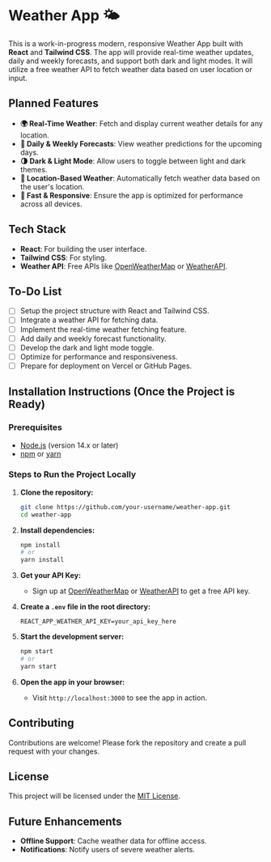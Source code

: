 # **Weather App 🌤️**

This is a work-in-progress modern, responsive Weather App built with **React** and **Tailwind CSS**. The app will provide real-time weather updates, daily and weekly forecasts, and support both dark and light modes. It will utilize a free weather API to fetch weather data based on user location or input.

## **Planned Features**

- **🌍 Real-Time Weather**: Fetch and display current weather details for any location.
- **📅 Daily & Weekly Forecasts**: View weather predictions for the upcoming days.
- **🌗 Dark & Light Mode**: Allow users to toggle between light and dark themes.
- **📍 Location-Based Weather**: Automatically fetch weather data based on the user's location.
- **🚀 Fast & Responsive**: Ensure the app is optimized for performance across all devices.

## **Tech Stack**

- **React**: For building the user interface.
- **Tailwind CSS**: For styling.
- **Weather API**: Free APIs like [OpenWeatherMap](https://openweathermap.org/) or [WeatherAPI](https://www.weatherapi.com/).

## **To-Do List**

- [ ] Setup the project structure with React and Tailwind CSS.
- [ ] Integrate a weather API for fetching data.
- [ ] Implement the real-time weather fetching feature.
- [ ] Add daily and weekly forecast functionality.
- [ ] Develop the dark and light mode toggle.
- [ ] Optimize for performance and responsiveness.
- [ ] Prepare for deployment on Vercel or GitHub Pages.

## **Installation Instructions (Once the Project is Ready)**

### **Prerequisites**

- [Node.js](https://nodejs.org/) (version 14.x or later)
- [npm](https://www.npmjs.com/) or [yarn](https://yarnpkg.com/)

### **Steps to Run the Project Locally**

1. **Clone the repository:**

   ```bash
   git clone https://github.com/your-username/weather-app.git
   cd weather-app
   ```

2. **Install dependencies:**

   ```bash
   npm install
   # or
   yarn install
   ```

3. **Get your API Key:**
   - Sign up at [OpenWeatherMap](https://openweathermap.org/) or [WeatherAPI](https://www.weatherapi.com/) to get a free API key.

4. **Create a `.env` file in the root directory:**

   ```env
   REACT_APP_WEATHER_API_KEY=your_api_key_here
   ```

5. **Start the development server:**

   ```bash
   npm start
   # or
   yarn start
   ```

6. **Open the app in your browser:**
   - Visit `http://localhost:3000` to see the app in action.

## **Contributing**

Contributions are welcome! Please fork the repository and create a pull request with your changes.

## **License**

This project will be licensed under the [MIT License](./LICENSE).

## **Future Enhancements**

- **Offline Support**: Cache weather data for offline access.
- **Notifications**: Notify users of severe weather alerts.
